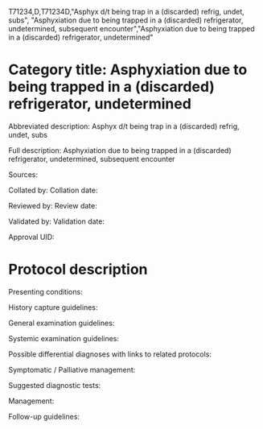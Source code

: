 T71234,D,T71234D,"Asphyx d/t being trap in a (discarded) refrig, undet, subs", "Asphyxiation due to being trapped in a (discarded) refrigerator, undetermined, subsequent encounter","Asphyxiation due to being trapped in a (discarded) refrigerator, undetermined"
# Category title: Asphyxiation due to being trapped in a (discarded) refrigerator, undetermined

Abbreviated description: Asphyx d/t being trap in a (discarded) refrig, undet, subs

Full description: Asphyxiation due to being trapped in a (discarded) refrigerator, undetermined, subsequent encounter

Sources:

Collated by:
Collation date:

Reviewed by:
Review date:

Validated by:
Validation date:

Approval UID:

# Protocol description

Presenting conditions:

History capture guidelines:

General examination guidelines:

Systemic examination guidelines:

Possible differential diagnoses with links to related protocols:

Symptomatic / Palliative management:

Suggested diagnostic tests:

Management:

Follow-up guidelines:
